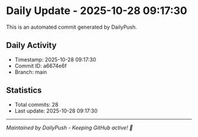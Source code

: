 # Daily Update - 2025-10-28 09:17:30

This is an automated commit generated by DailyPush.

## Daily Activity
- Timestamp: 2025-10-28 09:17:30
- Commit ID: a6674e6f
- Branch: main

## Statistics
- Total commits: 28
- Last update: 2025-10-28 09:17:30

---
*Maintained by DailyPush - Keeping GitHub active! 🚀*
